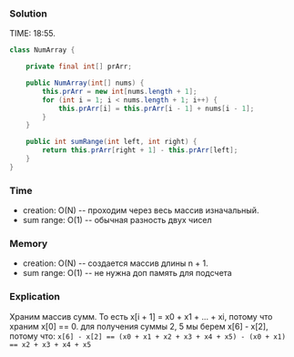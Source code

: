 ### Solution
TIME: 18:55.
```java
class NumArray {

    private final int[] prArr;

    public NumArray(int[] nums) {
        this.prArr = new int[nums.length + 1];
        for (int i = 1; i < nums.length + 1; i++) {
            this.prArr[i] = this.prArr[i - 1] + nums[i - 1];
        }
    }

    public int sumRange(int left, int right) {
        return this.prArr[right + 1] - this.prArr[left];
    }
}
```
### Time
- creation: O(N) -- проходим через весь массив изначальный.
- sum range: O(1) -- обычная разность двух чисел
### Memory
- creation: O(N) -- создается массив длины n + 1.
- sum range: O(1) -- не нужна доп память для подсчета
### Explication
Храним массив сумм. То есть x[i + 1] = x0 + x1 + ... + xi, потому что храним x[0] == 0.
для получения суммы 2, 5 мы берем x[6] - x[2], потому что:
`x[6] - x[2] == (x0 + x1 + x2 + x3 + x4 + x5) - (x0 + x1) == x2 + x3 + x4 + x5`

